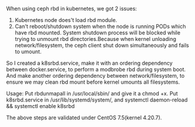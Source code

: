 When using ceph rbd in kubernetes, we got 2 issues:
1. Kubernetes node does't load rbd module.
2. Can't reboot/shutdown system when the node is running PODs which have rbd mounted. System shutdown process will be blocked while trying to unmount rbd directories.Because when kernel unloading network/filesystem, the ceph client shut down simultaneously and fails to umount.
 
So I created a k8srbd.service, make it with an ordering dependency between docker.service, to perform a modbrobe rbd during system boot.
And make another ordering dependency between network/filesystem, to ensure we may clean rbd mount before kernel umounts all filesystems.

Usage:
Put rbdunmapall in /usr/local/sbin/ and give it a chmod +x.
Put k8srbd.service in /usr/lib/systemd/system/, and systemctl daemon-reload && systemctl enable k8srbd

The above steps are validated under CentOS 7.5(kernel 4.20.7).
